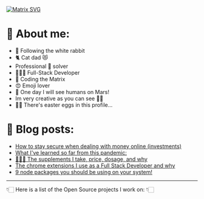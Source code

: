 <!--
Hi! This is an easter egg.
Congratulations you found the first one!
-->

[![Matrix SVG](https://raw.githubusercontent.com/rodrigograca31/rodrigograca31/master/matrix.svg)](https://www.youtube.com/watch?v=SDkAGkd4NLc)

<!-- # 👀 Hi stranger! 👋🏻 -->

# 🤔 About me:

- 🐇 Following the white rabbit
- 🐈 Cat dad 😻
- Professional 🐛 solver
- 👨🏻‍💻 Full-Stack Developer
- 💊 Coding the Matrix
- 😍 Emoji lover
- 🚀 One day I will see humans on Mars!
- Im very creative as you can see 🎨👀
- 🐇🥚 There's easter eggs in this profile...

<!-- Watch this: https://www.youtube.com/watch?v=eC7xzavzEKY -->

# 📝 Blog posts:

<!-- BLOG-POST-LIST:START -->
- [How to stay secure when dealing with money online (investments)](https://blog.rodrigograca.com/how-to-stay-secure-when-dealing-with-money-online/)
- [What I've learned so far from this pandemic:](https://blog.rodrigograca.com/what-ive-learned-from-this-pandemic/)
- [💪🏻💊 The supplements I take, price, dosage, and why](https://blog.rodrigograca.com/the-supplements-i-take-price-dosage-why/)
- [The chrome extensions I use as a Full Stack Developer and why](https://blog.rodrigograca.com/the-chrome-extensions-i-use-why/)
- [9 node packages you should be using on your system!](https://blog.rodrigograca.com/node-packages-you-should-be-using/)
<!-- BLOG-POST-LIST:END -->

---

👇🏻 Here is a list of the Open Source projects I work on: 👇🏻
